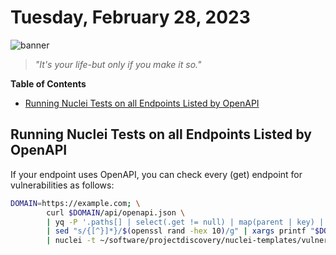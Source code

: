 # Tuesday, February 28, 2023
![banner](https://picsum.photos/seed/2023-February-28/500/200)
> _"It's your life-but only if you make it so."_
<!-- START doctoc generated TOC please keep comment here to allow auto update -->
<!-- DON'T EDIT THIS SECTION, INSTEAD RE-RUN doctoc TO UPDATE -->
**Table of Contents**

- [Running Nuclei Tests on all Endpoints Listed by OpenAPI](#running-nuclei-tests-on-all-endpoints-listed-by-openapi)

<!-- END doctoc generated TOC please keep comment here to allow auto update -->

## Running Nuclei Tests on all Endpoints Listed by OpenAPI

If your endpoint uses OpenAPI, you can check every (get) endpoint for vulnerabilities as follows:

```bash
DOMAIN=https://example.com; \
        curl $DOMAIN/api/openapi.json \
        | yq -P '.paths[] | select(.get != null) | map(parent | key) | .[]' \
        | sed "s/{[^}]*}/$(openssl rand -hex 10)/g" | xargs printf "$DOMAIN/api%s\n" \
        | nuclei -t ~/software/projectdiscovery/nuclei-templates/vulnerabilities/generic/cors-misconfig.yaml
```

<!--- TODO: fill me out, if you have time today (above this line)--->

